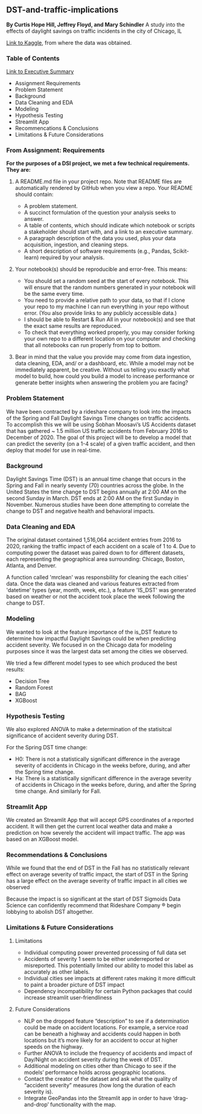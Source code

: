 ## DST-and-traffic-implications
**By Curtis Hope Hill, Jeffrey Floyd, and Mary Schindler**
A study into the effects of daylight savings on traffic incidents in the city of Chicago, IL

[Link to Kaggle](https://smoosavi.org/datasets/us_accidents), from where the data was obtained.


### Table of Contents
[Link to Executive Summary](https://docs.google.com/document/d/1ocNE4wLrWzBJRzkGMlQuR9KBSb5BC2hwFOq3vOTioyU/edit?usp=sharing)

- Assignment Requirements
- Problem Statement
- Background
- Data Cleaning and EDA
- Modeling
- Hypothesis Testing
- Streamlit App
- Recommencations & Conclusions
- Limitations & Future Considerations


### From Assignment: Requirements
**For the purposes of a DSI project, we met a few technical requirements. They are:**

1. A README.md file in your project repo. Note that README files are automatically rendered by GitHub when you view a repo. Your README should contain:
    - A problem statement.
    - A succinct formulation of the question your analysis seeks to answer.
    - A table of contents, which should indicate which notebook or scripts a stakeholder should start with, and a link to an executive summary.
    - A paragraph description of the data you used, plus your data acquisition, ingestion, and cleaning steps.
    - A short description of software requirements (e.g., Pandas, Scikit-learn) required by your analysis.

2. Your notebook(s) should be reproducible and error-free. This means:
    - You should set a random seed at the start of every notebook. This will ensure that the random numbers generated in your notebook will be the same every time.
    - You need to provide a relative path to your data, so that if I clone your repo to my machine I can run everything in your repo without error. (You also provide links to any publicly accessible data.)
    - I should be able to Restart & Run All in your notebook(s) and see that the exact same results are reproduced.
    - To check that everything worked properly, you may consider forking your own repo to a different location on your computer and checking that all notebooks can run properly from top to bottom.

3. Bear in mind that the value you provide may come from data ingestion, data cleaning, EDA, and/ or a dashboard, etc. While a model may not be immediately apparent, be creative. Without us telling you exactly what model to build, how could you build a model to increase performance or generate better insights when answering the problem you are facing?


### Problem Statement
We have been contracted by a rideshare company to look into the impacts of the Spring and Fall Daylight Savings Time changes on traffic accidents. To accomplish this we will be using Sobhan Moosavi’s US Accidents dataset that has gathered ~ 1.5 million US traffic accidents from February 2016 to December of 2020. The goal of this project will be to develop a model that can predict the severity (on a 1-4 scale) of a given traffic accident, and then deploy that model for use in real-time. 


### Background
Daylight Savings Time (DST) is an annual time change that occurs in the Spring and Fall in nearly seventy (70) countries across the globe. In the United States the time change to DST begins annually at 2:00 AM on the second Sunday in March. DST ends at 2:00 AM on the first Sunday in November. Numerous studies have been done attempting to correlate the change to DST and negative health and behavioral impacts.


### Data Cleaning and EDA
The original dataset contained 1,516,064 accident entries from 2016 to 2020, ranking the traffic impact of each accident on a scale of 1 to 4. Due to computing power the dataset was paired down to for different datasets, each representing the geographical area surrounding: Chicago, Boston, Atlanta, and Denver.

A function called 'mrclean' was responsbility for cleaning the each cities' data. Once the data was cleaned and various features extracted from 'datetime' types (year, month, week, etc.), a feature 'IS_DST' was generated based on weather or not the accident took place the week following the change to DST.


### Modeling
We wanted to look at the feature importance of the is_DST feature to determine how impactful Daylight Savings could be when predicting accident severity. We focused in on the Chicago data for modeling purposes since it was the largest data set among the cities we observed. 

We tried a few different model types to see which produced the best results: 
- Decision Tree
- Random Forest
- BAG
- XGBoost


### Hypothesis Testing
We also explored ANOVA to make a determination of the statisitcal significance of accident severity during DST. 

For the Spring DST time change:
- H0: There is not a statistically significant difference in the average severity of accidents in Chicago in the weeks before, during, and after the Spring time change.
- Ha: There is a statistically significant difference in the average severity of accidents in Chicago in the weeks before, during, and after the Spring time change.
And similarly for Fall. 


### Streamlit App
We created an Streamlit App that will accept GPS coordinates of a reported accident. It will then get the current local weather data and make a prediction on how severely the accident will impact traffic. The app was based on an XGBoost model. 


### Recommendations & Conclusions
While we found that the end of DST in the Fall has no statistically relevant effect on average severity of traffic impact, the start of DST in the Spring has a large effect on the average severity of traffic impact in all cities we observed

Because the impact is so significant at the start of DST Sigmoids Data Science can confidently recommend that Rideshare Company ® begin lobbying to abolish DST altogether. 


### Limitations & Future Considerations
1. Limitations
    - Individual computing power prevented processing of full data set
    - Accidents of severity 1 seem to be either underreported or misreported. This potentially limited our ability to model this label as accurately as other labels.
    - Individual cities see impacts at different rates making it more difficult to paint a broader picture of DST impact
    - Dependency incompatibility for certain Python packages that could increase streamlit user-friendliness
    
2. Future Considerations
    - NLP on the dropped feature “description”  to see if a determination could be made on accident locations. For example, a service road can be beneath a highway and accidents could happen in both locations but it’s more likely for an accident to occur at higher speeds on the highway. 
    - Further ANOVA to include the frequency of accidents and impact of Day/Night on accident severity during the week of DST.
    - Additional modeling on cities other than Chicago to see if the models’ performance holds across geographic locations.
    - Contact the creator of the dataset and ask what the quality of “accident severity” measures (how long the duration of each severity is).
    - Integrate GeoPandas into the Streamlit app in order to have ‘drag-and-drop’ functionality with the map. 


